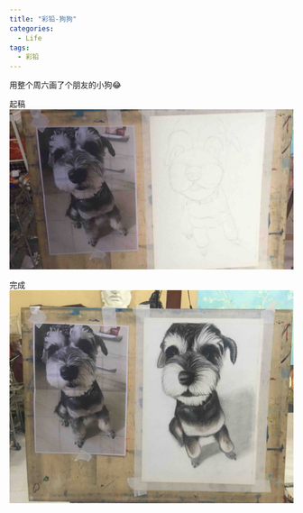 ```yaml
---
title: "彩铅-狗狗"
categories:
  - Life
tags:
  - 彩铅
---
```


用整个周六画了个朋友的小狗😂

起稿 
![起稿](/assets/blog_images/start_dog.jpg)

完成 
![起稿](/assets/blog_images/finish_dog.jpg)